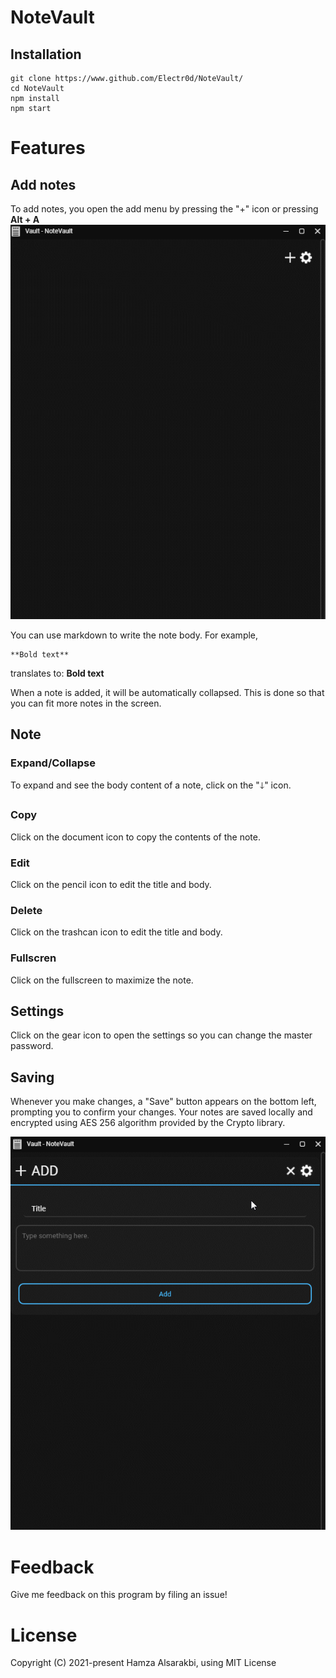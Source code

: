 # NoteVault

## Installation
```
git clone https://www.github.com/Electr0d/NoteVault/
cd NoteVault
npm install
npm start
```
# Features
## Add notes
To add notes, you open the add menu by pressing the "+" icon or pressing **Alt + A**
![](https://github.com/Electr0d/NoteVault/blob/master/docs/img/add.gif)

You can use markdown to write the note body. For example,

```
**Bold text**
```
translates to: **Bold text**


When a note is added, it will be automatically collapsed. This is done so that you can fit more notes in the screen.

## Note
### Expand/Collapse
To expand and see the body content of a note, click on the "🡓" icon.
### Copy
Click on the document icon to copy the contents of the note.

### Edit
Click on the pencil icon to edit the title and body.

### Delete
Click on the trashcan icon to edit the title and body.

### Fullscren
Click on the fullscreen to maximize the note.


## Settings

Click on the gear icon to open the settings so you can change the master password.

## Saving
Whenever you make changes, a "Save" button appears on the bottom left, prompting you to confirm your changes.
Your notes are saved locally and encrypted using AES 256 algorithm provided by the Crypto library.

![](https://github.com/Electr0d/NoteVault/blob/master/docs/img/save.gif)

# Feedback
Give me feedback on this program by filing an issue!

# License
Copyright (C) 2021-present Hamza Alsarakbi, using MIT License
